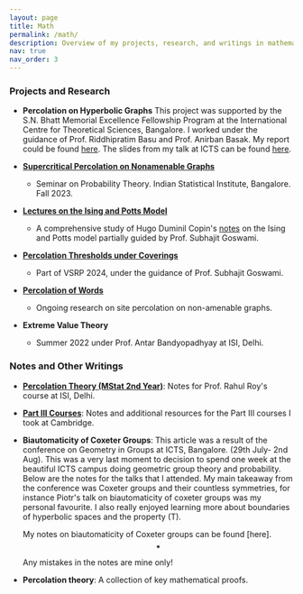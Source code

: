 ```yaml
---
layout: page
title: Math
permalink: /math/
description: Overview of my projects, research, and writings in mathematics.
nav: true
nav_order: 3
---
```


### Projects and Research

- **Percolation on Hyperbolic Graphs**
  This project was supported by the S.N. Bhatt Memorial Excellence Fellowship Program at the International Centre for Theoretical Sciences, Bangalore. I worked under the guidance of Prof. Riddhipratim Basu and Prof. Anirban Basak. My report could be found [here](https://ishaan44.github.io/assets/pdf/ICTS_report.pdf). The slides from my talk at ICTS can be 
  found [here](https://ishaan44.github.io/assets/pdf/SN_Bhatt_Presentation.pdf).

- **[Supercritical Percolation on Nonamenable Graphs]()**
  - Seminar on Probability Theory. Indian Statistical Institute, Bangalore. Fall 2023.

- **[Lectures on the Ising and Potts Model](https://ishaan44.github.io/projects/3_project/)**
  - A comprehensive study of Hugo Duminil Copin's [notes](https://arxiv.org/pdf/1707.00520) on the Ising and Potts model partially guided by Prof. Subhajit Goswami.

- **[Percolation Thresholds under Coverings](https://ishaan44.github.io/projects/4_project/)**
  - Part of VSRP 2024, under the guidance of Prof. Subhajit Goswami. 
   
- **[Percolation of Words](https://ishaan44.github.io/projects/5_project/)**
  - Ongoing research on site percolation on non-amenable graphs.  
  
- **Extreme Value Theory**
  - Summer 2022 under Prof. Antar Bandyopadhyay at ISI, Delhi.
  


### Notes and Other Writings

- **[Percolation Theory (MStat 2nd Year)](https://ishaan44.github.io/projects/10_project/)**: Notes for Prof. Rahul Roy's course at ISI, Delhi.
- **[Part III Courses](https://ishaan44.github.io/projects/11_project/)**: Notes and additional resources for the Part III courses I took at Cambridge.

- **Biautomaticity of Coxeter Groups**: 
  This article was a result of the conference on Geometry in Groups at ICTS, Bangalore. (29th July- 2nd Aug). This was a very last moment to decision to spend one week at the beautiful ICTS campus doing geometric group theory and probability. Below are the notes for the talks that I attended. My main takeaway from the conference was Coxeter groups and their countless symmetries, for instance Piotr's talk on biautomaticity of coxeter groups was my personal favourite.  I also really enjoyed learning more about boundaries of hyperbolic spaces and the property (T). 

  My notes on biautomaticity of Coxeter groups can be found [here]. $$\textbf{*}$$Any mistakes in the notes are mine only!


- **Percolation theory**: A collection of key mathematical proofs.
